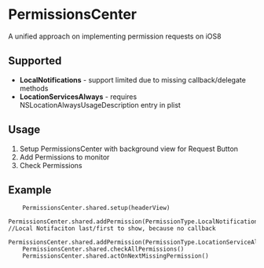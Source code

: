 PermissionsCenter
=================

A unified approach on implementing permission requests on iOS8

## Supported

* **LocalNotifications** - support limited due to missing callback/delegate methods
* **LocationServicesAlways** - requires NSLocationAlwaysUsageDescription entry in plist

## Usage

1. Setup PermissionsCenter with background view for Request Button
2. Add Permissions to monitor
3. Check Permissions

## Example

        PermissionsCenter.shared.setup(headerView)
        PermissionsCenter.shared.addPermission(PermissionType.LocalNotifications) //Local Notifaciton last/first to show, because no callback
        PermissionsCenter.shared.addPermission(PermissionType.LocationServiceAlways)
        PermissionsCenter.shared.checkAllPermissions()
        PermissionsCenter.shared.actOnNextMissingPermission()
